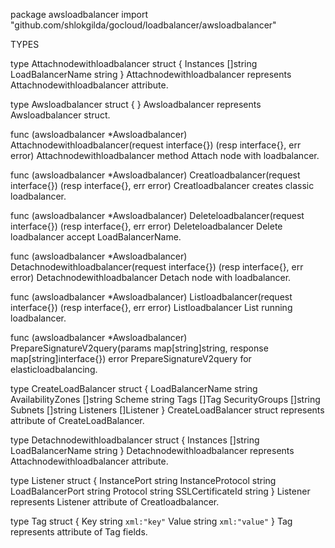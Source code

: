 package awsloadbalancer
    import "github.com/shlokgilda/gocloud/loadbalancer/awsloadbalancer"


TYPES

type Attachnodewithloadbalancer struct {
    Instances        []string
    LoadBalancerName string
}
    Attachnodewithloadbalancer represents Attachnodewithloadbalancer
    attribute.

type Awsloadbalancer struct {
}
    Awsloadbalancer represents Awsloadbalancer struct.

func (awsloadbalancer *Awsloadbalancer) Attachnodewithloadbalancer(request interface{}) (resp interface{}, err error)
    Attachnodewithloadbalancer method Attach node with loadbalancer.

func (awsloadbalancer *Awsloadbalancer) Creatloadbalancer(request interface{}) (resp interface{}, err error)
    Creatloadbalancer creates classic loadbalancer.

func (awsloadbalancer *Awsloadbalancer) Deleteloadbalancer(request interface{}) (resp interface{}, err error)
    Deleteloadbalancer Delete loadbalancer accept LoadBalancerName.

func (awsloadbalancer *Awsloadbalancer) Detachnodewithloadbalancer(request interface{}) (resp interface{}, err error)
    Detachnodewithloadbalancer Detach node with loadbalancer.

func (awsloadbalancer *Awsloadbalancer) Listloadbalancer(request interface{}) (resp interface{}, err error)
    Listloadbalancer List running loadbalancer.

func (awsloadbalancer *Awsloadbalancer) PrepareSignatureV2query(params map[string]string, response map[string]interface{}) error
    PrepareSignatureV2query for elasticloadbalancing.

type CreateLoadBalancer struct {
    LoadBalancerName  string
    AvailabilityZones []string
    Scheme            string
    Tags              []Tag
    SecurityGroups    []string
    Subnets           []string
    Listeners         []Listener
}
    CreateLoadBalancer struct represents attribute of CreateLoadBalancer.

type Detachnodewithloadbalancer struct {
    Instances        []string
    LoadBalancerName string
}
    Detachnodewithloadbalancer represents Attachnodewithloadbalancer
    attribute.

type Listener struct {
    InstancePort     string
    InstanceProtocol string
    LoadBalancerPort string
    Protocol         string
    SSLCertificateId string
}
    Listener represents Listener attribute of Creatloadbalancer.

type Tag struct {
    Key   string `xml:"key"`
    Value string `xml:"value"`
}
    Tag represents attribute of Tag fields.


